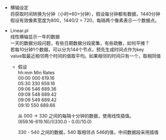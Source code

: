 
* 横轴设定  
  将获取时间转换为分钟（小时*60+分钟），假设每分钟都有数据，1440分钟  
  假设有效像素宽度为800，1440/2 = 720，每隔两个像素表示一个数据点。  
  
* Linear.pl  
  线性横轴显示一年的数据  
  一天的数据分段问题，有些日期数据分段密集，有些疏散，如何平摊？  
  若每10分钟1个数据，可以分为144个节点，预先生成时间点作为key  
  value取最近相邻两个时间的值取平均。如果相邻的时间只有一个，取相同值  

  * 假设  
    hh:mm Min Rates  
    00:00 000 619.16  
    05:30 330 659.16  
    09:06 546 689.36  
    09:08 548 689.42  
    09:09 549 689.42  
    09:10 550 689.66  

    从 000 -> 330 之间的每隔十分钟的数据，使用线性插值。  
    (659.16-619.16)/((330.0 - 0.0)/10.0)  

    330 - 540 之间的数据，540 取相邻点 546的值，中间数据段采用插值  












